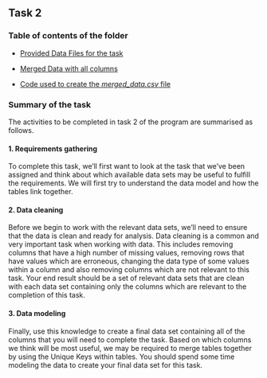 ## Task 2

### Table of contents of the folder

* [Provided Data Files for the task](https://github.com/Rohan4201/Forage/tree/main/Accenture%20Data%20Analytics%20Virtual%20Experience%20Program/Task%202/Provided%20Data%20Files)

* [Merged Data with all columns](https://github.com/Rohan4201/Forage/blob/main/Accenture%20Data%20Analytics%20Virtual%20Experience%20Program/Task%202/merged_data.csv)

* [Code used to create the *merged_data.csv* file](https://github.com/Rohan4201/Forage/blob/main/Accenture%20Data%20Analytics%20Virtual%20Experience%20Program/Task%202/task2.Rmd)

### Summary of the task

The activities to be completed in task 2 of the program are summarised as follows.

#### 1. Requirements gathering

To complete this task, we’ll first want to look at the task that we’ve been assigned and think about which available data sets may be useful to fulfill the requirements. We will first try to understand the data model and how the tables link together. 

####  2. Data cleaning

Before we begin to work with the relevant data sets, we’ll need to ensure that the data is clean and ready for analysis. Data cleaning is a common and very important task when working with data. This includes removing columns that have a high number of missing values, removing rows that have values which are erroneous, changing the data type of some values within a column and also removing columns which are not relevant to this task. Your end result should be a set of relevant data sets that are clean with each data set containing only the columns which are relevant to the completion of this task.


#### 3. Data modeling

Finally, use this knowledge to create a final data set containing all of the columns that you will need to complete the task. Based on which columns we think will be most useful, we may be required to merge tables together by using the Unique Keys within tables. You should spend some time modeling the data to create your final data set for this task.

